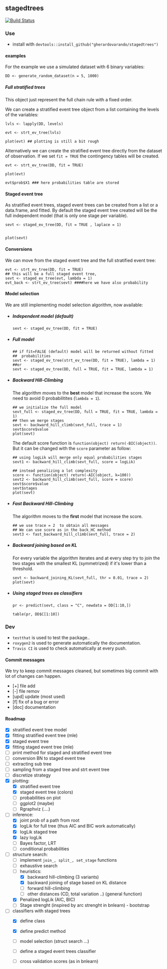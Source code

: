 ## stagedtrees 

[![Build Status](https://travis-ci.com/gherardovarando/stagedtrees.svg?branch=master)](https://travis-ci.com/gherardovarando/stagedtrees)

### Use

- install with
  `devtools::install_github("gherardovarando/stagedtrees")`

#### examples

For the example we use a simulated dataset with 6 binary variables:

```
DD <- generate_random_dataset(n = 5, 1000)
```

##### Full stratified trees 

This object just represent the full chain rule with a fixed order.

We can create a stratified event tree object from a list containing the
levels of the variables:
``` 
lvls <- lapply(DD, levels)

evt <- strt_ev_tree(lvls)

plot(evt) ## plotting is still a bit rough 
```

Alternatively we can create the stratified event tree directly from the
dataset of observation. If we set `fit = TRUE` the contingency tables will
be created.

```
evt <- strt_ev_tree(DD, fit = TRUE)

plot(evt)

evt$prob$X1 ### here probabilities table are stored
```


#### Staged event tree

As stratified event trees, staged event trees can be created from a list or
a data.frame, and fitted. By default the staged event tree created will be
the full independent model (that is only one stage per variable). 

```
sevt <- staged_ev_tree(DD, fit = TRUE , laplace = 1)


plot(sevt)
```

#### Conversions

We can move from the staged event tree and the full stratified event tree:
```
evt <- strt_ev_tree(DD, fit = TRUE)
## this will be a full staged event tree,
sevt <- staged_ev_tree(evt, lambda = 1) 
evt_back <- strt_ev_tree(sevt) ####here we have also probability 
```
#### Model selection

We are still implementing model selection algorithm, now available:

- ##### Independent model (default) 
  ```
  sevt <- staged_ev_tree(DD, fit = TRUE)
  ```
- ##### Full model 
  ```
  ## if fit=FALSE (default) model will be returned without fitted
  ##  probabilities
  sevt <- staged_ev_tree(strt_ev_tree(DD, fit = TRUE), lambda = 1)
  ##or
  sevt <- staged_ev_tree(DD, full = TRUE, fit = TRUE, lambda = 1)
  ```
- ##### Backward Hill-Climbing

  The algorithm moves to the **best** model that increase the score. 
  We need to avoid 0 probabilitites (`lambda = 1`).
  ```
  ## we initialize the full model
  sevt_full <- staged_ev_tree(DD, full = TRUE, fit = TRUE, lambda = 1)
  ## then we merge stages
  sevt <- backward_hill_climb(sevt_full, trace = 1)
  sevt$score$value
  plot(sevt)
  ```
  The default score function is `function(object) return(-BIC(object))`. 
  But it can be changed with the `score` parameter as follow:

  ```
  ## using logLik will merge only equal probabilities stages 
  sevt1 <- backward_hill_climb(sevt_full, score = logLik)

  ## instead penalizing a lot complexity
  score <- function(object) return(-AIC(object, k=100))
  sevt2 <- backward_hill_climb(sevt_full, score = score)
  sevt$score$value
  sevt$stages
  plot(sevt)
  ```


- ##### Fast Backward Hill-Climbing
  
  The algorithm moves to the **first** model that increase the score.
  ```
  ## we use trace = 2  to obtain all messages 
  ## We can use score as in the back_HC method
  sevt3 <- fast_backward_hill_climb(sevt_full, trace = 2)
  ```

- ##### Backward joining based on KL
  For every variable the algorithm iterates and at every step try to join the
  two stages with the smallest KL (symmetrized) if it's lower than a threshold. 
  ```
  sevt <- backward_joining_KL(sevt_full, thr = 0.01, trace = 2)
  plot(sevt) 
  ``` 

- ##### Using staged trees as classifiers

  ```
  pr <- predict(sevt, class = "C", newdata = DD[1:10,])

  table(pr, DD$C[1:10])
  ```

### Dev

- `testthat` is used to test the package..
- `roxygen2` is used to generate automatically the documentation.
- `Travis CI` is used to check automatically at every push. 



####  Commit messages

We try to keep commit messages cleaned, but sometimes big commit with lot of
changes can happen. 

- [+] file add 
- [-] file remov
- [upd] update (most used)
- [f] fix of a bug or error
- [doc] documentation


#### Roadmap 

- [x] stratified event tree model 
- [x] fitting stratified event tree (mle)
- [x] staged event tree
- [x] fitting staged event tree (mle)
- [ ] print method for staged and stratified event tree
- [ ] conversion BN to staged event tree
- [ ] extracting sub tree
- [ ] sampling from a staged tree and strt event tree
- [ ] discretize strategy 
- [x] plotting: 
    * [x] stratified event tree
    * [x] staged event tree (colors)
    * [ ] probabilities on plot
    * [ ] ggplot2 (maybe) 
    * [ ] Rgraphviz (....) 
- [ ] inference:
    * [x] joint prob of a path from root 
    * [x] logLik for full tree (thus AIC and BIC work automatically)
    * [x] logLik staged tree 
    * [x] lazy logLik
    * [ ] Bayes factor, LRT
    * [ ] conditional probabilities 
- [ ] structure search:
    * [ ] implement ``join_, split_, set_stage`` functions
    * [ ] exhaustive search 
    * [ ] heuristics:
        - [x] backward hill-climbing (3 variants)
        - [x] backward joining of stage based on KL distance
        - [ ] forward hill-climbing
	  * [ ] other distances (CD, total variation ..) (general function)
    * [x] Penalized logLik (AIC, BIC)
    * [ ] Stage strenght (inspired by arc strenght in bnlearn) - bootstrap
- [ ] classifiers with staged trees 
    * [x] define class 
    * [x] define predict method
    * [ ] model selection (struct search ...)
    * [ ] define a staged event trees classifier
    * [ ] cross validation scores (as in bnlearn)

